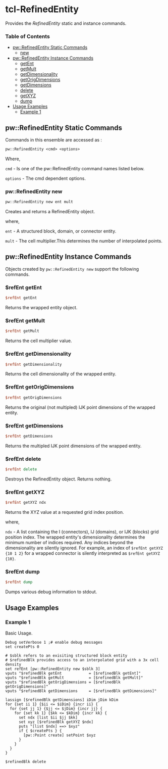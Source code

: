 # tcl-RefinedEntity

Provides the *RefinedEntity* static and instance commands.

### Table of Contents
* [pw::RefinedEntity Static Commands](#pwrefinedentity-static-commands)
  * [new](#pwrefinedentity-new)
* [pw::RefinedEntity Instance Commands](#pwrefinedentity-instance-commands)
  * [getEnt](#refent-getent)
  * [getMult](#refent-getmult)
  * [getDimensionality](#refent-getdimensionality)
  * [getOrigDimensions](#refent-getorigdimensions)
  * [getDimensions](#refent-getdimensions)
  * [delete](#refent-delete)
  * [getXYZ](#refent-getxyz)
  * [dump](#refent-dump)
* [Usage Examples](#usage-examples)
  * [Example 1](#example-1)

## pw::RefinedEntity Static Commands

Commands in this ensemble are accessed as :

```Tcl
pw::RefinedEntity <cmd> <options>
```
Where,

`cmd` - Is one of the pw::RefinedEntity command names listed below.

`options` - The cmd dependent options.

### pw::RefinedEntity new
```Tcl
pw::RefinedEntity new ent mult
```
Creates and returns a RefinedEntity object.

where,

`ent` - A structured block, domain, or connector entity.

`mult` - The cell multiplier.This determines the number of interpolated points.



## pw::RefinedEntity Instance Commands

Objects created by `pw::RefinedEntity new` support the following commands.

### $refEnt getEnt
```tcl
$refEnt getEnt
```
Returns the wrapped entity object.

### $refEnt getMult
```tcl
$refEnt getMult
```
Returns the cell multiplier value.

### $refEnt getDimensionality
```tcl
$refEnt getDimensionality
```
Returns the cell dimensionality of the wrapped entity.

### $refEnt getOrigDimensions
```tcl
$refEnt getOrigDimensions
```
Returns the original (not multipled) IJK point dimensions of the wrapped entity.

### $refEnt getDimensions
```tcl
$refEnt getDimensions
```
Returns the multipled IJK point dimensions of the wrapped entity.

### $refEnt delete
```tcl
$refEnt delete
```
Destroys the RefinedEntity object. Returns nothing.

### $refEnt getXYZ
```tcl
$refEnt getXYZ ndx
```
Returns the XYZ value at a requested grid index position.

where,

`ndx` - A list containing the I (connectors), IJ (domains), or IJK (blocks) grid position index. The wrapped entity's dimensionality determines the minimum number of indices required. Any indices beyond the dimensionality are silently ignored. For example, an index of `$refEnt getXYZ {10 1 2}` for a wrapped connector is silently interpreted as `$refEnt getXYZ {10}`.

### $refEnt dump
```tcl
$refEnt dump
```
Dumps various debug information to stdout.


## Usage Examples

### Example 1
Basic Usage.
```
Debug setVerbose 1 ;# enable debug messages
set createPts 0

# $sblk refers to an exisiting structured block entity
# $refinedBlk provides access to an interpolated grid with a 3x cell density
set refEnt [pw::RefinedEntity new $sblk 3]
vputs "$refinedBlk getEnt            = [$refinedBlk getEnt]"
vputs "$refinedBlk getMult           = [$refinedBlk getMult]"
vputs "$refinedBlk getOrigDimensions = [$refinedBlk getOrigDimensions]"
vputs "$refinedBlk getDimensions     = [$refinedBlk getDimensions]"

lassign [$refinedBlk getDimensions] iDim jDim kDim
for {set ii 1} {$ii <= $iDim} {incr ii} {
  for {set jj 1} {$jj <= $jDim} {incr jj} {
    for {set kk 1} {$kk <= $kDim} {incr kk} {
      set ndx [list $ii $jj $kk]
      set xyz [$refinedBlk getXYZ $ndx]
      puts "[list $ndx] ==> $xyz"
      if { $createPts } {
        [pw::Point create] setPoint $xyz
      }
    }
  }
}

$refinedBlk delete
```
